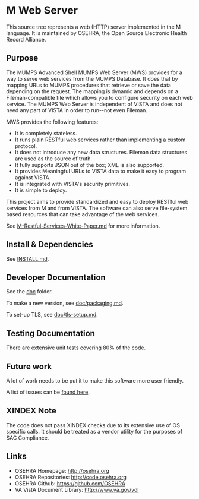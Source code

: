 # M Web Server
This source tree represents a web (HTTP) server implemented in the M language.
It is maintained by OSEHRA, the Open Source Electronic Health Record Alliance.

## Purpose
The MUMPS Advanced Shell MUMPS Web Server (MWS) provides for a way to serve web
services from the MUMPS Database. It does that by mapping URLs to MUMPS
procedures that retrieve or save the data depending on the request. The mapping
is dynamic and depends on a Fileman-compatible file which allows you to
configure security on each web service. The MUMPS Web Server is independent of
VISTA and does not need any part of VISTA in order to run--not even Fileman.

MWS provides the following features:

 - It is completely stateless.
 - It runs plain RESTful web services rather than implementing a custom protocol.
 - It does not introduce any new data structures. Fileman data structures are used as the source of truth.
 - It fully supports JSON out of the box; XML is also supported.
 - It provides Meaningful URLs to VISTA data to make it easy to program against VISTA.
 - It is integrated with VISTA's security primitives.
 - It is simple to deploy.

This project aims to provide standardized and easy to deploy RESTful web 
services from M and from VISTA. The software can also serve file-system based
resources that can take advantage of the web services.

See [M-Restful-Services-White-Paper.md](M-Restful-Services-White-Paper.md) for
more information.

## Install & Dependencies
See [INSTALL.md](doc/INSTALL.md).

## Developer Documentation
See the [doc](doc) folder.

To make a new version, see [doc/packaging.md](doc/packaging.md).

To set-up TLS, see [doc/tls-setup.md](doc/tls-setup.md).

## Testing Documentation
There are extensive [unit tests](doc/testing.md) covering 80% of
the code.

## Future work
A lot of work needs to be put it to make this software more user friendly.

A list of issues can be [found
here](https://github.com/shabiel/M-Web-Server/issues).

## XINDEX Note
The code does not pass XINDEX checks due to its extensive use of OS specific
calls. It should be treated as a vendor utility for the purposes of SAC Compliance.

## Links
* OSEHRA Homepage: http://osehra.org
* OSEHRA Repositories: http://code.osehra.org
* OSEHRA Github: https://github.com/OSEHRA
* VA VistA Document Library: http://www.va.gov/vdl
